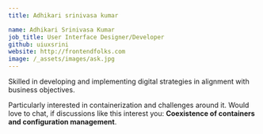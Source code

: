 ```yaml
---
title: Adhikari srinivasa kumar

name: Adhikari Srinivasa Kumar
job_title: User Interface Designer/Developer
github: uiuxsrini
website: http://frontendfolks.com
image: /_assets/images/ask.jpg
---
```


Skilled in developing and implementing digital strategies in alignment with business objectives. 

Particularly interested in containerization and challenges around it. Would love to chat, if discussions like this interest you: **Coexistence of containers and configuration management**.


